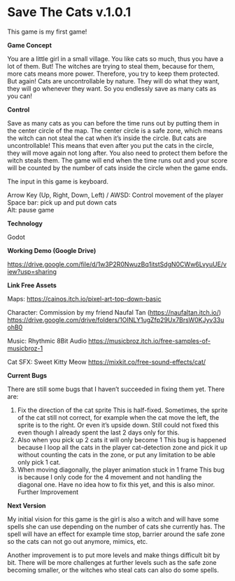 # Save The Cats v.1.0.1

This game is my first game! 

**Game Concept**

You are a little girl in a small village. You like cats so much, thus you have a lot of them. But! The witches are trying to steal them, because for them, more cats means more power. Therefore, you try to keep them protected. But again! Cats are uncontrollable by nature. They will do what they want, they will go whenever they want. So you endlessly save as many cats as you can!

**Control**

Save as many cats as you can before the time runs out by putting them in the center circle of the map. The center circle is a safe zone, which means the witch can not steal the cat when it’s inside the circle. But cats are uncontrollable! This means that even after you put the cats in the circle, they will move again not long after. You also need to protect them before the witch steals them. The game will end when the time runs out and your score will be counted by the number of cats inside the circle when the game ends. <br />

The input in this game is keyboard. <br />

Arrow Key (Up, Right, Down, Left) / AWSD: Control movement of the player <br />
Space bar: pick up and put down cats <br />
Alt: pause game <br />

**Technology**

Godot

**Working Demo (Google Drive)**

https://drive.google.com/file/d/1w3P2R0NwuzBq1itstSdgN0CWw6LvyuUE/view?usp=sharing

**Link Free Assets**

Maps: https://cainos.itch.io/pixel-art-top-down-basic <br />

Character: Commission by my friend Naufal Tan (https://naufaltan.itch.io/) 
https://drive.google.com/drive/folders/1OINLY1ugZfp29Ux7BrsW0KJyv33uohB0 <br />

Music: 
Rhythmic 8Bit Audio https://musicbroz.itch.io/free-samples-of-musicbroz-1 <br />

Cat SFX: Sweet Kitty Meow
https://mixkit.co/free-sound-effects/cat/ <br />


**Current Bugs**

There are still some bugs that I haven’t succeeded in fixing them yet. There are:
1. Fix the direction of the cat sprite
This is half-fixed. Sometimes, the sprite of the cat still not correct, for example when the cat move the left, the sprite is to the right. Or even it’s upside down. Still could not fixed this even though I already spent the last 2 days only for this. 
2. Also when you pick up 2 cats it will only become 1
This bug is happened because I loop all the cats in the player cat-detection zone and pick it up without counting the cats in the zone, or put any limitation to be able only pick 1 cat. 
3. When moving diagonally, the player animation stuck in 1 frame
This bug is because I only code for the 4 movement and not handling the diagonal one. Have no idea how to fix this yet, and this is also minor.
Further Improvement

**Next Version**

My initial vision for this game is the girl is also a witch and will have some spells she can use depending on the number of cats she currently has. The spell will have an effect for example time stop, barrier around the safe zone so the cats can not go out anymore, mimics, etc. 

Another improvement is to put more levels and make things difficult bit by bit. There will be more challenges at further levels such as the safe zone becoming smaller, or the witches who steal cats can also do some spells.
